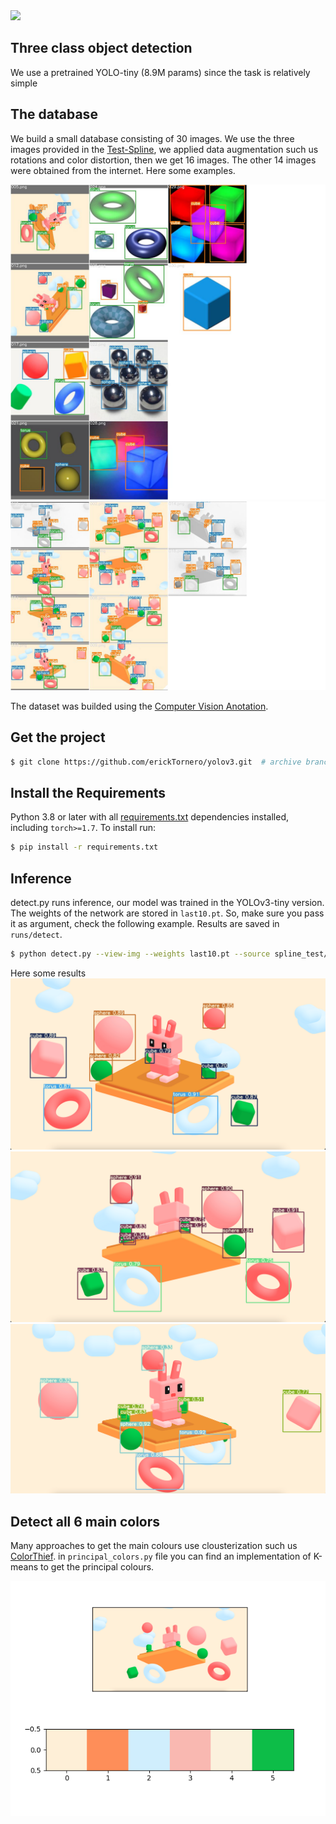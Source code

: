 <a href="https://apps.apple.com/app/id1452689527" target="_blank">
<img src="https://user-images.githubusercontent.com/26833433/99805965-8f2ca800-2b3d-11eb-8fad-13a96b222a23.jpg" width="1000"></a>
&nbsp

## Three class object detection
We use a pretrained YOLO-tiny (8.9M params) since the task is relatively simple

## The database
We build a small database consisting of 30 images. We use the three images provided in the [Test-Spline](https://www.notion.so/Spline-ML-Test-56d8171c1e1044b0aaca3d4a24a75fbe), we applied data augmentation such us rotations and color distortion, then we get 16 images. The other 14 images were obtained from the internet. Here some examples.

![alt text](readme-images/dataset1.jpg) ![alt text](readme-images/dataset2.jpg)

The dataset was builded using the [Computer Vision Anotation](https://github.com/openvinotoolkit/cvat).

## Get the project 
```bash
$ git clone https://github.com/erickTornero/yolov3.git  # archive branch
```

## Install the Requirements

Python 3.8 or later with all [requirements.txt](https://github.com/ultralytics/yolov3/blob/master/requirements.txt) dependencies installed, including `torch>=1.7`. To install run:
```bash
$ pip install -r requirements.txt
```

## Inference

detect.py runs inference, our model was trained in the YOLOv3-tiny version. The weights of the network are stored in `last10.pt`. So, make sure you pass it as argument, check the following example. Results are saved in `runs/detect`.

```bash
$ python detect.py --view-img --weights last10.pt --source spline_test/spline1.png
```
Here some results
![alt text](readme-images/spline1_predicted.png)
![alt text](readme-images/spline2_predicted.png)
![alt text](readme-images/spline3_predicted.png)


## Detect all 6 main colors

Many approaches to get the main colours use clousterization such us [ColorThief](https://pypi.org/project/colorthief/). in `principal_colors.py` file you can find an implementation of K-means to get the principal colours.

![alt text](readme-images/principal-colors.png)
